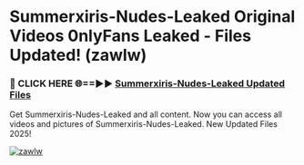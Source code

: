 # Summerxiris-Nudes-Leaked Original Videos 0nlyFans Leaked - Files Updated! (zawlw)

<h3>🔴 CLICK HERE 🌐==►► <a href="https://tinyurl.com/5h6xmrr3" rel="nofollow">Summerxiris-Nudes-Leaked Updated Files</a></h3>

Get Summerxiris-Nudes-Leaked and all content. Now you can access all videos and pictures of Summerxiris-Nudes-Leaked. New Updated Files 2025!

[![zawlw](https://i.imgur.com/KVD873Z.gif)](https://tinyurl.com/5h6xmrr3)
